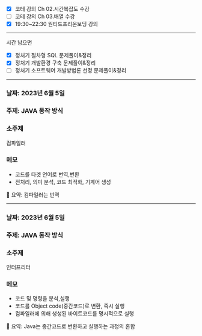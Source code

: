 - [x]  코테 강의 Ch 02.시간복잡도 수강
- [ ]  코테 강의 Ch 03.배열 수강
- [x]  19:30~22:30 원티드프리온보딩 강의

---

시간 남으면

- [x]  정처기 절차형 SQL 문제풀이&정리
- [x]  정처기 개발환경 구축 문제풀이&정리
- [ ]  정처기 소프트웨어 개발방법론 선정 문제풀이&정리

---

### 날짜: 2023년 6월 5일

### 주제: JAVA 동작 방식

### 소주제

컴파일러

### 메모

- 코드를 타겟 언어로 번역,변환
- 전처리, 의미 분석, 코드 최적화, 기계어 생성

<aside>
📌 요약: 컴파일러는 번역

</aside>

---

### 날짜: 2023년 6월 5일

### 주제: JAVA 동작 방식

### 소주제

인터프리터

### 메모

- 코드 및 명령을 분석,실행
- 코드를 Object code(중간코드)로 변환, 즉시 실행
- 컴파일러에 의해 생성된 바이트코드를 명시적으로 실행

<aside>
📌 요약: Java는 중간코드로 변환하고 실행하는 과정의 혼합

</aside>